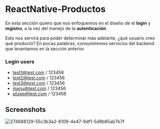 # ReactNative-Productos

En esta sección quiero que nos enfoquemos en el diseño de el **login** y **registro**, a la vez del manejo de la **autenticación**.

Esto nos servirá para poder determinar más adelante, ¿qué usuario creo qué producto?
En pocas palabras, consumiremos servicios del backend que levantamos en la sección anterior.

### Login users
- test1@test.com / 123456
- test2@test.com / 123456
- test3@test.com / 123456
- manu@test.com / 123456
- alizee@test.com / 123456

## Screenshots

![274688129-55c3b3a2-8109-4e47-9df1-5d9b85ab7b7f](https://github.com/manuelsalinas-mx/ReactNative-Samples/assets/110424672/4a4c88d8-992b-482d-afeb-639b06fabc93)
